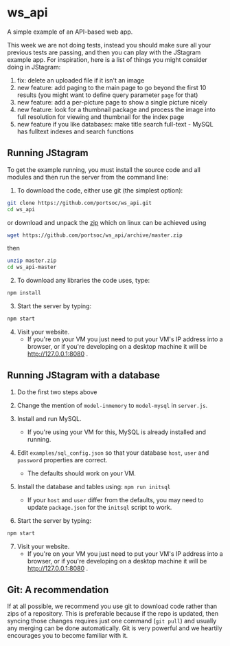 ws_api
======

A simple example of an API-based web app.

This week we are not doing tests, instead you should make sure all your previous tests are passing, and then you can play with the JStagram example app. For inspiration, here is a list of things you might consider doing in JStagram:


 1. fix: delete an uploaded file if it isn't an image
 2. new feature: add paging to the main page to go beyond the first 10 results (you might want to define query parameter `page` for that)
 3. new feature: add a per-picture page to show a single picture nicely
 4. new feature: look for a thumbnail package and process the image into full resolution for viewing and thumbnail for the index page
 5. new feature if you like databases: make title search full-text - MySQL has fulltext indexes and search functions



Running JStagram
----------------

To get the example running, you must install the source code and all modules and then run the server from the command line:

1. To download the code, either use git (the simplest option):

  ```bash
  git clone https://github.com/portsoc/ws_api.git
  cd ws_api
  ```
  or download and unpack the [zip](https://github.com/portsoc/ws_api/archive/master.zip)
  which on linux can be achieved using
  ```bash
  wget https://github.com/portsoc/ws_api/archive/master.zip
  ```
  then
  ```bash
  unzip master.zip
  cd ws_api-master
  ```

2. To download any libraries the code uses, type:

  ```bash
  npm install
  ```

3. Start the server by typing:

  ```bash
  npm start
  ```

4. Visit your website.
    * If you're on your VM you just need to put your VM's IP address into a browser, or if you're developing on a desktop machine it will be http://127.0.0.1:8080 .


Running JStagram with a database
--------------------------------

1. Do the first two steps above

2. Change the mention of `model-inmemory` to `model-mysql` in `server.js`.

3. Install and run MySQL.
    * If you're using your VM for this, MySQL is already installed and running.

4. Edit `examples/sql_config.json` so that your database `host`, `user` and `password` properties are correct.
    * The defaults should work on your VM.

5. Install the database and tables using: `npm run initsql`
    * If your `host` and `user` differ from the defaults, you may need to update `package.json` for the `initsql` script to work.

6. Start the server by typing:

  ```bash
  npm start
  ```

7. Visit your website.
    * If you're on your VM you just need to put your VM's IP address into a browser, or if you're developing on a desktop machine it will be http://127.0.0.1:8080 .

Git: A recommendation
----------------------
If at all possible, we recommend you use git to download code rather than zips of a repository.  This is preferable because if the repo is updated, then syncing those changes requires just one command (`git pull`) and usually any merging can be done automatically.  Git is very powerful and we heartily encourages you to become familiar with it.
